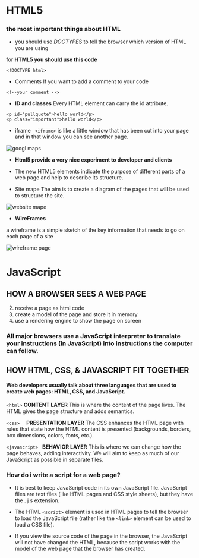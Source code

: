 # HTML5
### the most important things about **HTML**


- you should use *DOCTYPES* to tell the browser which version of HTML you are using 

 for  **HTML5 you should use this code**
```
<!DOCTYPE html>
```
- Comments 
 If you want to add a comment to your code 
 ```
 <!--your comment -->
 ```
 - **ID and classes** 
 Every HTML element can carry the id attribute.
 ```
 <p id="pullquote">hello world</p>
 <p class="important">hello world</p>
 ```
 - iframe ``` <iframe>```
   is like a little window that has been cut into your page and in that window you can see another page.
 
 ![googl maps](https://encrypted-tbn0.gstatic.com/images?q=tbn%3AANd9GcS-vP31Udxq_FaIbobXEWK06d0cd2FYO8Xp6iNPkdaUpxpF9D-V&usqp=CAU)
 
 - **Html5 provide a very  nice experiment to developer and clients**
 
 - The new HTML5 elements indicate the purpose of different parts of a web page and help to describe its structure.
 
 - Site mape 
   The aim is to create a diagram of the pages that will be used to structure the site.
 
 ![website mape](https://qph.fs.quoracdn.net/main-qimg-3cc479e9a5885c68548f1928801bc588.webp)
 
 - **WireFrames**
 
  a wireframe is a simple sketch of the key information that needs to go on each page of a site
 
 ![wireframe page ](https://www.graphicpear.com/wp-content/uploads/2016/03/BIG-1260x936.jpg)





# JavaScript 

## HOW A BROWSER SEES A WEB PAGE 

 
2. receive a page as html code
3. create a model of the page and store it in memory
4. use a rendering engine to show the page on screen

### All major browsers use a JavaScript interpreter to translate your instructions (in JavaScript) into instructions the computer can follow. 


## HOW HTML, CSS, & JAVASCRIPT FIT TOGETHER 

#### Web developers usually talk about three languages that are used to create web pages: HTML, CSS, and JavaScript.

``` <html> ```  **CONTENT LAYER**
 This is where the content of the page lives. The HTML gives the page structure and adds semantics. 

```<css>  ``` **PRESENTATION LAYER**
The CSS enhances the HTML page with rules that state how the HTML content is presented (backgrounds, borders, box dimensions, colors, fonts, etc.). 

```<javascript> ``` **BEHAVIOR LAYER**
This is where we can change how the page behaves, adding interactivity. We will aim to keep as much of our JavaScript as possible in separate files. 

### How do i write a script for a web page?

- It is best to keep JavaScript code in its own JavaScript file. JavaScript files are text files (like HTML pages and CSS style sheets), but they have the . j s extension. 

- The HTML ```<script>``` element is used in HTML pages to tell the browser to load the JavaScript file (rather like the ```<link>``` element can be used to load a CSS file). 

- If you view the source code of the page in the browser, the JavaScript will not have changed the HTML, because the script works with the model of the web page that the browser has created. 